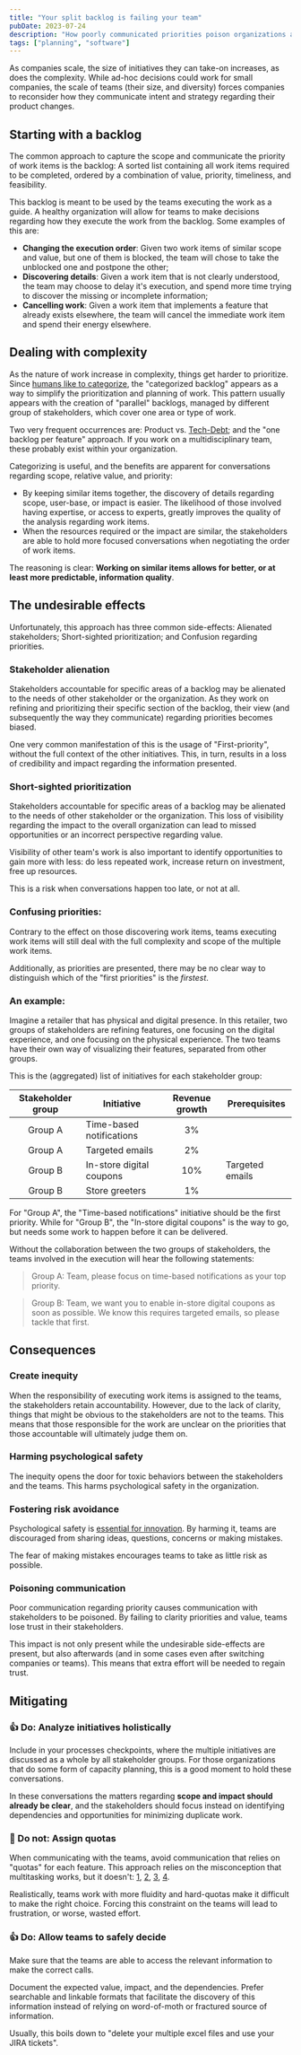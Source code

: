 ```yaml
---
title: "Your split backlog is failing your team"
pubDate: 2023-07-24
description: "How poorly communicated priorities poison organizations and lead to underperforming teams"
tags: ["planning", "software"]
---
```


As companies scale, the size of initiatives they can take-on increases, as does the complexity. While ad-hoc decisions could work for small companies, the scale of teams (their size, and diversity) forces companies to reconsider how they communicate intent and strategy regarding their product changes.

## Starting with a backlog

The common approach to capture the scope and communicate the priority of work items is the backlog: A sorted list containing all work items required to be completed, ordered by a combination of value, priority, timeliness, and feasibility.

This backlog is meant to be used by the teams executing the work as a guide. A healthy organization will allow for teams to make decisions regarding how they execute the work from the backlog. Some examples of this are:

- **Changing the execution order**: Given two work items of similar scope and value, but one of them is blocked, the team will chose to take the unblocked one and postpone the other;
- **Discovering details**: Given a work item that is not clearly understood, the team may choose to delay it's execution, and spend more time trying to discover the missing or incomplete information;
- **Cancelling work**: Given a work item that implements a feature that already exists elsewhere, the team will cancel the immediate work item and spend their energy elsewhere.

## Dealing with complexity

As the nature of work increase in complexity, things get harder to prioritize. Since [humans like to categorize](https://www.scientificamerican.com/article/wired-for-categorization/), the "categorized backlog" appears as a way to simplify the prioritization and planning of work. This pattern usually appears with the creation of "parallel" backlogs, managed by different group of stakeholders, which cover one area or type of work.

Two very frequent occurrences are: Product vs. [Tech-Debt](https://martinfowler.com/bliki/TechnicalDebt.html); and the "one backlog per feature" approach. If you work on a multidisciplinary team, these probably exist within your organization.

Categorizing is useful, and the benefits are apparent for conversations regarding scope, relative value, and priority:

- By keeping similar items together, the discovery of details regarding scope, user-base, or impact is easier. The likelihood of those involved having expertise, or access to experts, greatly improves the quality of the analysis regarding work items.
- When the resources required or the impact are similar, the stakeholders are able to hold more focused conversations when negotiating the order of work items.

The reasoning is clear: **Working on similar items allows for better, or at least more predictable, information quality**.

## The undesirable effects

Unfortunately, this approach has three common side-effects: Alienated stakeholders; Short-sighted prioritization; and Confusion regarding priorities.

### Stakeholder alienation

Stakeholders accountable for specific areas of a backlog may be alienated to the needs of other stakeholder or the organization. As they work on refining and prioritizing their specific section of the backlog, their view (and subsequently the way they communicate) regarding priorities becomes biased.

One very common manifestation of this is the usage of "First-priority", without the full context of the other initiatives. This, in turn, results in a loss of credibility and impact regarding the information presented.

### Short-sighted prioritization

Stakeholders accountable for specific areas of a backlog may be alienated to the needs of other stakeholder or the organization. This loss of visibility regarding the impact to the overall organization can lead to missed opportunities or an incorrect perspective regarding value.

Visibility of other team's work is also important to identify opportunities to gain more with less: do less repeated work, increase return on investment, free up resources.

This is a risk when conversations happen too late, or not at all.

### Confusing priorities:

Contrary to the effect on those discovering work items, teams executing work items will still deal with the full complexity and scope of the multiple work items.

Additionally, as priorities are presented, there may be no clear way to distinguish which of the "first priorities" is the *firstest*.

### An example:

Imagine a retailer that has physical and digital presence. In this retailer, two groups of stakeholders are refining features, one focusing on the digital experience, and one focusing on the physical experience. The two teams have their own way of visualizing their features, separated from other groups.

This is the (aggregated) list of initiatives for each stakeholder group:

| Stakeholder group | Initiative | Revenue growth | Prerequisites |
| :---: | --- | :---: | --- |
| Group A | Time-based notifications | 3% | | 
| Group A | Targeted emails | 2% | | 
| Group B | In-store digital coupons | 10% | Targeted emails | 
| Group B | Store greeters | 1% | | 

For "Group A", the "Time-based notifications" initiative should be the first priority. While for "Group B", the "In-store digital coupons" is the way to go, but needs some work to happen before it can be delivered.

Without the collaboration between the two groups of stakeholders, the teams involved in the execution will hear the following statements:

> Group A: Team, please focus on time-based notifications as your top priority.

> Group B: Team, we want you to enable in-store digital coupons as soon as possible. We know this requires targeted emails, so please tackle that first.

## Consequences

### Create inequity

When the responsibility of executing work items is assigned to the teams, the stakeholders retain accountability. However, due to the lack of clarity, things that might be obvious to the stakeholders are not to the teams. This means that those responsible for the work are unclear on the priorities that those accountable will ultimately judge them on.

### Harming psychological safety

The inequity opens the door for toxic behaviors between the stakeholders and the teams. This harms psychological safety in the organization.

### Fostering risk avoidance

Psychological safety is [essential for innovation](https://www.thoughtworks.com/en-es/insights/blog/product-innovation/psychological-safety-product-innovation). By harming it, teams are discouraged from sharing ideas, questions, concerns or making mistakes.

The fear of making mistakes encourages teams to take as little risk as possible.

### Poisoning communication

Poor communication regarding priority causes communication with stakeholders to be poisoned. By failing to clarity priorities and value, teams lose trust in their stakeholders.

This impact is not only present while the undesirable side-effects are present, but also afterwards (and in some cases even after switching companies or teams). This means that extra effort will be needed to regain trust.

## Mitigating

### 👍 Do: Analyze initiatives holistically

Include in your processes checkpoints, where the multiple initiatives are discussed as a whole by all stakeholder groups. For those organizations that do some form of capacity planning, this is a good moment to hold these conversations.

In these conversations the matters regarding **scope and impact should already be clear**, and the stakeholders should focus instead on identifying dependencies and opportunities for minimizing duplicate work.

### 🙅 Do not: Assign quotas

When communicating with the teams, avoid communication that relies on "quotas" for each feature. This approach relies on the misconception that multitasking works, but it doesn't: [1](https://hbr.org/2010/12/you-cant-multi-task-so-stop-tr), [2](https://brainfodder.org/multi-tasking-doesnt-work/), [3](https://www.betterup.com/blog/multitasking), [4](https://www.forbes.com/sites/douglasmerrill/2012/08/17/why-multitasking-doesnt-work/).

Realistically, teams work with more fluidity and hard-quotas make it difficult to make the right choice. Forcing this constraint on the teams will lead to frustration, or worse, wasted effort.

### 👍 Do: Allow teams to safely decide

Make sure that the teams are able to access the relevant information to make the correct calls.

Document the expected value, impact, and the dependencies. Prefer searchable and linkable formats that facilitate the discovery of this information instead of relying on word-of-moth or fractured source of information.

Usually, this boils down to "delete your multiple excel files and use your JIRA tickets".